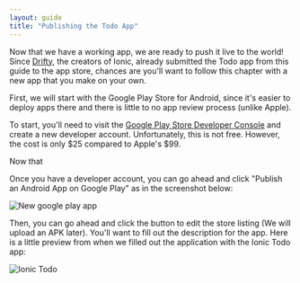 ```yaml
---
layout: guide
title: "Publishing the Todo App"
---
```


Now that we have a working app, we are ready to push it live to the world! Since [Drifty](http://drifty.com/), the creators of Ionic, already submitted the Todo app from this guide to the app store, chances are you'll want to follow this chapter with a new app that you make on your own.

First, we will start with the Google Play Store for Android, since it's easier to deploy apps there and there is little to no app review process (unlike Apple).

To start, you'll need to visit the [Google Play Store Developer Console](https://play.google.com/apps/publish/) and create a new developer account. Unfortunately, this is not free. However, the cost is only $25 compared to Apple's $99.

Now that 

Once you have a developer account, you can go ahead and click "Publish an Android App on Google Play" as in the screenshot below:

![New google play app](http://ionicframework.com.s3.amazonaws.com/guide/0.1.0/5-play.png)

Then, you can go ahead and click the button to edit the store listing (We will upload an APK later). You'll want to fill out the description for the app. Here is a little preview from when we filled out the application with the Ionic Todo app:

![Ionic Todo](http://ionicframework.com.s3.amazonaws.com/guide/0.1.0/5-play2.png)
